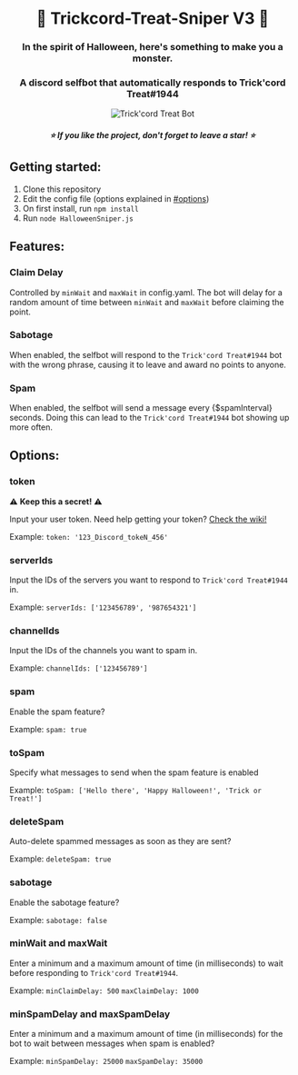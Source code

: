 <h1 align="center">🎃 Trickcord-Treat-Sniper V3 🎃</h1>
<h3 align="center">In the spirit of Halloween, here's something to make you a monster.</h3>

<h3 align="center">A discord selfbot that automatically responds to Trick'cord Treat#1944</h3>

<p align="center">
  <img src="https://miro.medium.com/max/700/1*znYs3T_o7yLyBwY4rPHSvQ.png" alt="Trick'cord Treat Bot"/>
</p>

<h5 align="center">⭐ If you like the project, don't forget to leave a star! ⭐</h5>

## Getting started:

1. Clone this repository
2. Edit the config file (options explained in [#options](#options))
3. On first install, run `npm install`
4. Run `node HalloweenSniper.js`

## Features:

### Claim Delay

Controlled by `minWait` and `maxWait` in config.yaml. The bot will delay for a random amount of time between `minWait` and `maxWait` before claiming the point.

### Sabotage

When enabled, the selfbot will respond to the `Trick'cord Treat#1944` bot with the wrong phrase, causing it to leave and award no points to anyone.

### Spam

When enabled, the selfbot will send a message every {$spamInterval} seconds. Doing this can lead to the `Trick'cord Treat#1944` bot showing up more often.

## Options:

### token

⚠️ **Keep this a secret!** ⚠️

Input your user token. Need help getting your token? [Check the wiki!](https://github.com/ethankrein/Trickcord-Treat-Sniper/wiki/Getting-Your-Discord-Token)

Example: `token: '123_Discord_tokeN_456'`

### serverIds

Input the IDs of the servers you want to respond to `Trick'cord Treat#1944` in.

Example: `serverIds: ['123456789', '987654321']`

### channelIds

Input the IDs of the channels you want to spam in.

Example: `channelIds: ['123456789']`

### spam

Enable the spam feature?

Example: `spam: true`

### toSpam

Specify what messages to send when the spam feature is enabled

Example: `toSpam: ['Hello there', 'Happy Halloween!', 'Trick or Treat!']`

### deleteSpam

Auto-delete spammed messages as soon as they are sent?

Example: `deleteSpam: true`

### sabotage

Enable the sabotage feature?

Example: `sabotage: false`

### minWait and maxWait

Enter a minimum and a maximum amount of time (in milliseconds) to wait before responding to `Trick'cord Treat#1944`.

Example: `minClaimDelay: 500` `maxClaimDelay: 1000`

### minSpamDelay and maxSpamDelay

Enter a minimum and a maximum amount of time (in milliseconds) for the bot to wait between messages when spam is enabled?

Example: `minSpamDelay: 25000` `maxSpamDelay: 35000`
